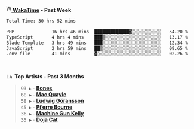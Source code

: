 <img src="https://github.com/dxnter/dxnter/assets/17434202/67b21fa4-d36d-46f9-9dec-f23d976b00ef" alt="WakaTime Logo" width="14" height="18"/><a href="https://wakatime.com/@dxnter" target="_blank"><strong> WakaTime</strong></a><strong> - Past Week</strong>

<!--START_SECTION:waka-->

```txt
Total Time: 30 hrs 52 mins

PHP              16 hrs 46 mins  █████████████▓░░░░░░░░░░░   54.20 %
TypeScript       4 hrs 4 mins    ███▒░░░░░░░░░░░░░░░░░░░░░   13.17 %
Blade Template   3 hrs 49 mins   ███░░░░░░░░░░░░░░░░░░░░░░   12.34 %
JavaScript       2 hrs 59 mins   ██▒░░░░░░░░░░░░░░░░░░░░░░   09.65 %
.env file        41 mins         ▓░░░░░░░░░░░░░░░░░░░░░░░░   02.26 %
```

<!--END_SECTION:waka-->

<br/>

<!--START_LASTFM_ARTISTS:{"period": "3month", "rows": 6}-->
<a href="https://last.fm" target="_blank"><img src="https://user-images.githubusercontent.com/17434202/215290617-e793598d-d7c9-428f-9975-156db1ba89cc.svg" alt="Last.fm Logo" width="18" height="13"/></a> **Top Artists - Past 3 Months**

> `93 ▶️` ∙ **[Bones](https://www.last.fm/music/Bones)**<br/>
> `68 ▶️` ∙ **[Mac Quayle](https://www.last.fm/music/Mac+Quayle)**<br/>
> `58 ▶️` ∙ **[Ludwig Göransson](https://www.last.fm/music/Ludwig+G%C3%B6ransson)**<br/>
> `45 ▶️` ∙ **[Pi’erre Bourne](https://www.last.fm/music/Pi%E2%80%99erre+Bourne)**<br/>
> `36 ▶️` ∙ **[Machine Gun Kelly](https://www.last.fm/music/Machine+Gun+Kelly)**<br/>
> `35 ▶️` ∙ **[Doja Cat](https://www.last.fm/music/Doja+Cat)**<br/>
<!--END_LASTFM_ARTISTS-->
